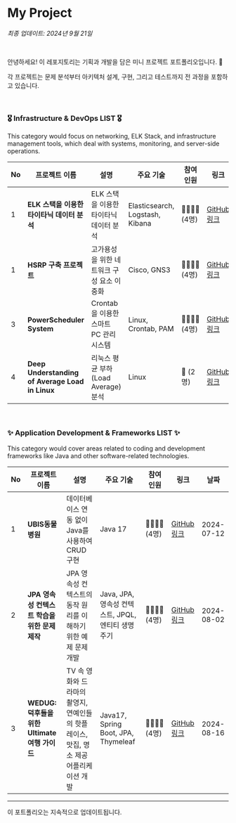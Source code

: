 # My Project
*최종 업데이트: 2024년 9월 21일*

<br>

안녕하세요! 이 레포지토리는 기획과 개발을 담은 미니 프로젝트 포트폴리오입니다. 🌟 <br>

각 프로젝트는 문제 분석부터 아키텍처 설계, 구현, 그리고 테스트까지 전 과정을 포함하고 있습니다. 

<br>

### 🎖️ Infrastructure & DevOps LIST 🎖️
This category would focus on networking, ELK Stack, and infrastructure management tools, which deal with systems, monitoring, and server-side operations.

| No | 프로젝트 이름 | 설명 | 주요 기술 | 참여<br> 인원 | 링크 | 날짜 |
|----|---------------|------|-----------|----------|------|------|
| 1  | **ELK 스택을 이용한 타이타닉 데이터 분석** | ELK 스택을 이용한 타이타닉 데이터 분석 | Elasticsearch, Logstash, Kibana | 👨‍👨‍👧‍👧 (4명) | [GitHub 링크](https://github.com/WooLockVLock/VPNTunneling) | 2024-07-26 |
| 1  | **HSRP 구축 프로젝트** | 고가용성을 위한 네트워크 구성 요소 이중화 | Cisco, GNS3 | 👨‍👨‍👧‍👧 (4명) | [GitHub 링크](https://github.com/Ungbbi/NSM) | 2024-09-13 |
| 3  | **PowerScheduler System** | Crontab을 이용한 스마트 PC 관리 시스템 | Linux, Crontab, PAM | 👨‍👨‍👧‍👧 (4명) | [GitHub 링크](https://github.com/soljjang777/LinuxMater) | 2024-09-20 |
| 4  | **Deep Understanding of Average Load in Linux** | 리눅스 평균 부하(Load Average) 분석 | Linux | 🤼 (2명) | [GitHub 링크](https://github.com/soljjang777/LinuxMater2) | 2024-09-23 |

<br>

### ✨ Application Development & Frameworks LIST ✨
This category would cover areas related to coding and development frameworks like Java and other software-related technologies.

| No | 프로젝트 이름 | 설명 | 주요 기술 | 참여<br> 인원 | 링크 | 날짜 |
|----|---------------|------|-----------|----------|------|------|
| 1  | **UBIS동물병원** | 데이터베이스 연동 없이 Java를 사용하여 CRUD 구현 | Java 17 | 👨‍👨‍👧‍👧 (4명) | [GitHub 링크](https://github.com/UBIS-CE/PetCharger) | 2024-07-12 |
| 2  | **JPA 영속성 컨텍스트 학습을 위한 문제 제작** | JPA 영속성 컨텍스트의 동작 원리를 이해하기 위한 예제 문제 개발 | Java, JPA, 영속성 컨텍스트, JPQL, 엔티티 생명주기 | 👨‍👨‍👧‍👧 (4명) | [GitHub 링크](https://github.com/B1ABOA/jpa_study) | 2024-08-02 |
| 3  | **WEDUG: 덕후들을 위한 Ultimate 여행 가이드** | TV 속 영화와 드라마의 촬영지, 연예인들의 핫플레이스, 맛집, 명소 제공 어플리케이션 개발 | Java17, Spring Boot, JPA, Thymeleaf | 👨‍👨‍👧‍👧 (4명) | [GitHub 링크](https://github.com/B1ABOA/wedug) | 2024-08-16 |

---

이 포트폴리오는 지속적으로 업데이트됩니다.
